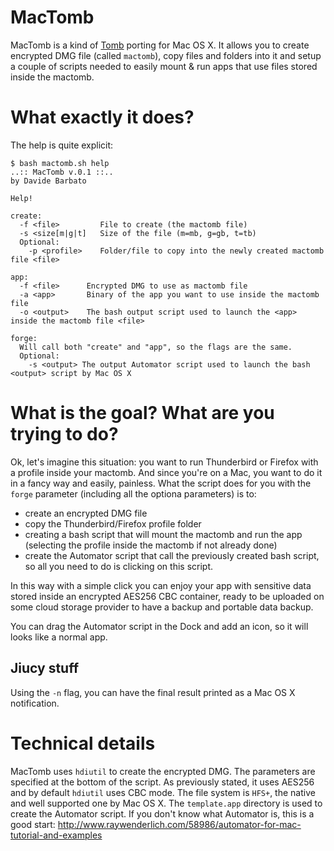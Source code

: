# MacTomb
MacTomb is a kind of [Tomb](https://github.com/dyne/Tomb) porting for Mac OS X. It allows you to create encrypted DMG file (called `mactomb`), copy files and folders into it and setup a couple of scripts needed to easily mount & run apps that use files stored inside the mactomb.

# What exactly it does?
The help is quite explicit:
```
$ bash mactomb.sh help
..:: MacTomb v.0.1 ::..
by Davide Barbato

Help!

create:
  -f <file>		    File to create (the mactomb file)
  -s <size[m|g|t]	Size of the file (m=mb, g=gb, t=tb)
  Optional:
    -p <profile>	Folder/file to copy into the newly created mactomb file <file>

app:
  -f <file>	     Encrypted DMG to use as mactomb file
  -a <app>	     Binary of the app you want to use inside the mactomb file
  -o <output>	 The bash output script used to launch the <app> inside the mactomb file <file>

forge:
  Will call both "create" and "app", so the flags are the same.
  Optional:
    -s <output>	The output Automator script used to launch the bash <output> script by Mac OS X
```

# What is the goal? What are you trying to do?
Ok, let's imagine this situation: you want to run Thunderbird or Firefox with a profile inside your mactomb. And since you're on a Mac, you want to do it in a fancy way and easily, painless.
What the script does for you with the `forge` parameter (including all the optiona parameters) is to:
- create an encrypted DMG file
- copy the Thunderbird/Firefox profile folder
- creating a bash script that will mount the mactomb and run the app (selecting the profile inside the mactomb if not already done)
- create the Automator script that call the previously created bash script, so all you need to do is clicking on this script.

In this way with a simple click you can enjoy your app with sensitive data stored inside an encrypted AES256 CBC container, ready to be uploaded on some cloud storage provider to have a backup and portable data backup.

You can drag the Automator script in the Dock and add an icon, so it will looks like a normal app.

## Jiucy stuff
Using the `-n` flag, you can have the final result printed as a Mac OS X notification.

# Technical details
MacTomb uses `hdiutil` to create the encrypted DMG. The parameters are specified at the bottom of the script. As previously stated, it uses AES256 and by default `hdiutil` uses CBC mode. The file system is `HFS+`, the native and well supported one by Mac OS X.
The `template.app` directory is used to create the Automator script. If you don't know what Automator is, this is a good start: http://www.raywenderlich.com/58986/automator-for-mac-tutorial-and-examples
